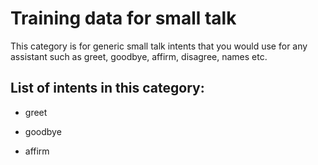 # Training data for small talk

This category is for generic small talk intents that you would use for any assistant such as greet, goodbye, affirm, disagree, names etc.  
## List of intents in this category:

* greet

* goodbye

* affirm
